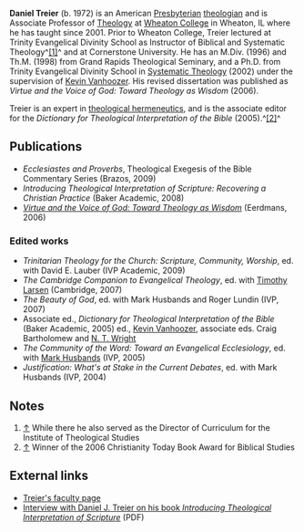 **Daniel Treier** (b. 1972) is an American
[Presbyterian](Presbyterian "Presbyterian")
[theologian](Theologian "Theologian") and is Associate Professor of
[Theology](Theology "Theology") at
[Wheaton College](Wheaton_College "Wheaton College") in Wheaton, IL
where he has taught since 2001. Prior to Wheaton College, Treier
lectured at Trinity Evangelical Divinity School as Instructor of
Biblical and Systematic Theology^[[1]](#note-0)^ and at Cornerstone
University. He has an M.Div. (1996) and Th.M. (1998) from Grand
Rapids Theological Seminary, and a Ph.D. from Trinity Evangelical
Divinity School in
[Systematic Theology](Systematic_Theology "Systematic Theology")
(2002) under the supervision of
[Kevin Vanhoozer](Kevin_Vanhoozer "Kevin Vanhoozer"). His revised
dissertation was published as
*Virtue and the Voice of God: Toward Theology as Wisdom* (2006).

Treier is an expert in
[theological hermeneutics](Theological_hermeneutics "Theological hermeneutics"),
and is the associate editor for the
*Dictionary for Theological Interpretation of the Bible*
(2005).^[[2]](#note-1)^

## Publications

-   *Ecclesiastes and Proverbs*, Theological Exegesis of the Bible
    Commentary Series (Brazos, 2009)
-   *Introducing Theological Interpretation of Scripture: Recovering a Christian Practice*
    (Baker Academic, 2008)
-   *[Virtue and the Voice of God: Toward Theology as Wisdom](http://books.google.com/books?id=dBYFrzHLp_wC&printsec=frontcover)*
    (Eerdmans, 2006)

### Edited works

-   *Trinitarian Theology for the Church: Scripture, Community, Worship*,
    ed. with David E. Lauber (IVP Academic, 2009)
-   *The Cambridge Companion to Evangelical Theology*, ed. with
    [Timothy Larsen](Timothy_Larsen "Timothy Larsen") (Cambridge, 2007)
-   *The Beauty of God*, ed. with Mark Husbands and Roger Lundin
    (IVP, 2007)
-   Associate ed.,
    *Dictionary for Theological Interpretation of the Bible* (Baker
    Academic, 2005) ed.,
    [Kevin Vanhoozer](Kevin_Vanhoozer "Kevin Vanhoozer"), associate
    eds. Craig Bartholomew and
    [N. T. Wright](N._T._Wright "N. T. Wright")
-   *The Community of the Word: Toward an Evangelical Ecclesiology*,
    ed. with [Mark Husbands](Mark_Husbands "Mark Husbands") (IVP, 2005)
-   *Justification: What's at Stake in the Current Debates*, ed.
    with Mark Husbands (IVP, 2004)

## Notes

1.  [↑](#ref-0) While there he also served as the Director of
    Curriculum for the Institute of Theological Studies
2.  [↑](#ref-1) Winner of the 2006 Christianity Today Book Award
    for Biblical Studies

## External links

-   [Treier's faculty page](http://www.wheaton.edu/Theology/Faculty/treier/)
-   [Interview with Daniel J. Treier on his book *Introducing Theological Interpretation of Scripture*](http://www.bakeracademic.com/Media/MediaManager/TreierInterviewPDF.pdf)
    (PDF)